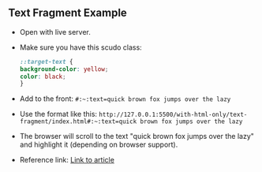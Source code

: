 ## Text Fragment Example

- Open with live server.
- Make sure you have this scudo class:

  ```css
  ::target-text {
  background-color: yellow;
  color: black;
  }
  ```

- Add to the front: ```#:~:text=quick brown fox jumps over the lazy```
- Use the format like this: ```http://127.0.0.1:5500/with-html-only/text-fragment/index.html#:~:text=quick brown fox jumps over the lazy```
- The browser will scroll to the text "quick brown fox jumps over the lazy" and highlight it (depending on browser support).
- Reference link: [Link to article](https://alfy.blog/2024/10/19/linking-directly-to-web-page-content.html)
